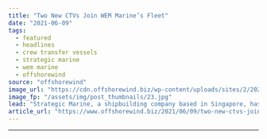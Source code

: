 ```yaml
---
title: "Two New CTVs Join WEM Marine’s Fleet"
date: "2021-06-09"
tags: 
  - featured
  - headlines
  - crew transfer vessels
  - strategic marine
  - wem marine
  - offshorewind
source: "offshorewind"
image_url: "https://cdn.offshorewind.biz/wp-content/uploads/sites/2/2021/06/09103503/Strategic-Marine_WEM-Marine-CTVs.jpg"
image_fp: "/assets/img/post_thumbnails/23.jpg"
lead: "Strategic Marine, a shipbuilding company based in Singapore, has delivered two 27-metre crew transfer"
article_url: "https://www.offshorewind.biz/2021/06/09/two-new-ctvs-join-wem-marines-fleet/"
---
```


---
